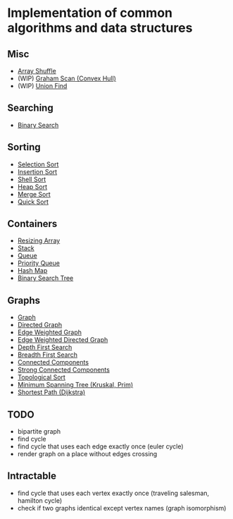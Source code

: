 # Implementation of common algorithms and data structures 

## Misc
* [Array Shuffle](./python/shuffle.py)
* (WIP) [Graham Scan (Convex Hull)](./python/graham_scan.py)
* (WIP) [Union Find](./python/union_find.py)

## Searching
* [Binary Search](./python/searching/binary_search.py)

## Sorting
* [Selection Sort](./python/sorting/selection_sort.py)
* [Insertion Sort](./python/sorting/insertion_sort.py)
* [Shell Sort](./python/sorting/shell_sort.py)
* [Heap Sort](./python/sorting/heap_sort.py)
* [Merge Sort](./python/sorting/merge_sort.py)
* [Quick Sort](./python/sorting/quick_sort.py)

## Containers
* [Resizing Array](./python/containers/array.py)
* [Stack](./python/containers/stack.py)
* [Queue](./python/containers/queue.py)
* [Priority Queue](./python/containers/priority_queue.py)
* [Hash Map](./python/containers/hash_map.py)
* [Binary Search Tree](./python/containers/binary_search_tree.py)

## Graphs
* [Graph](./python/graphs/graph.py)
* [Directed Graph](./python/graphs/directed_graph.py)
* [Edge Weighted Graph](./python/graphs/weighted_graph.py)
* [Edge Weighted Directed Graph](./python/graphs/weighted_directed_graph.py)
* [Depth First Search](./python/graphs/depth_first_search.py)
* [Breadth First Search](./python/graphs/breadth_first_search.py)
* [Connected Components](./python/graphs/connected_components.py)
* [Strong Connected Components](./python/graphs/strong_connected_components.py)
* [Topological Sort](./python/graphs/topological_sort.py)
* [Minimum Spanning Tree (Kruskal, Prim)](./python/graphs/minimum_spanning_tree.py)
* [Shortest Path (Dijkstra)](./python/graphs/shortest_path.py)

## TODO
* bipartite graph
* find cycle
* find cycle that uses each edge exactly once (euler cycle)
* render graph on a place without edges crossing

## Intractable
* find cycle that uses each vertex exactly once (traveling salesman, hamilton cycle)
* check if two graphs identical except vertex names (graph isomorphism)

